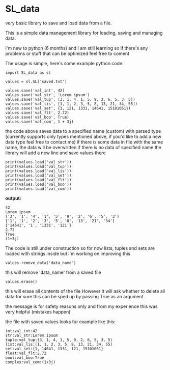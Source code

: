 # SL_data
very basic library to save and load data from a file.

This is a simple data management library for loading, saving and managing data.

I'm new to python (6 months) and I am still learning so if there's any problems or stuff that can be optimized feel free to coment

The usage is simple, here's some example python code:

    import SL_data as sl

    values = sl.SL('saved.txt')

    values.save('val_int', 42)
    values.save('val_str', 'Lorem ipsum')
    values.save('val_tup', (3, 1, 4, 1, 5, 9, 2, 6, 5, 3, 5))
    values.save('val_lis', [1, 1, 2, 3, 5, 8, 13, 21, 34, 55])
    values.save('val_set', {1, 121, 1331, 14641, 15101051})
    values.save('val_flt', 2.72)
    values.save('val_boo', True)
    values.save('val_com', 1 + 3j)

the code above saves data to a specified name (custom) with parsed type (currently supports only types mentioned above, if you'd like to add a new data type feel free to contact me)
if there is some data in file with the same name, the data will be overwritten
if there is no data of specified name the library will add a new line and save values there

    print(values.load('val_str'))
    print(values.load('val_tup'))
    print(values.load('val_lis'))
    print(values.load('val_set'))
    print(values.load('val_flt'))
    print(values.load('val_boo'))
    print(values.load('val_com'))

**output:**

    42
    Lorem ipsum
    ('3', '1', '4', '1', '5', '9', '2', '6', '5', '3')
    ['1', '1', '2', '3', '5', '8', '13', '21', '34']
    {'14641', '1', '1331', '121'}
    2.72
    True
    (1+3j)

The code is still under construction so
for now lists, tuples and sets are loaded with strings inside but i'm working on improving this

    values.remove_data('data_name')

this will remove 'data_name' from a saved file

    values.erase()

this will erase all contents of the file
However it will ask whether to delete all data for sure
this can be sped up by passing True as an argument

the message is for safety reasons only and from my experience
this was very helpful (mistakes happen)


the file with saved values looks for example like this:

    int:val_int:42
    str:val_str:Lorem ipsum
    tuple:val_tup:(3, 1, 4, 1, 5, 9, 2, 6, 5, 3, 5)
    list:val_lis:[1, 1, 2, 3, 5, 8, 13, 21, 34, 55]
    set:val_set:{1, 14641, 1331, 121, 15101051}
    float:val_flt:2.72
    bool:val_boo:True
    complex:val_com:(1+3j)



